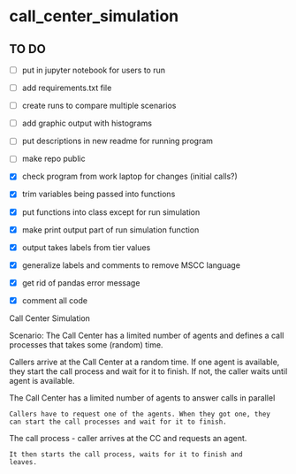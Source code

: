 # call_center_simulation

## TO DO
- [ ] put in jupyter notebook for users to run
- [ ] add requirements.txt file
- [ ] create runs to compare multiple scenarios
- [ ] add graphic output with histograms
- [ ] put descriptions in new readme for running program
- [ ] make repo public
- [X] check program from work laptop for changes (initial calls?)
- [X] trim variables being passed into functions
- [X] put functions into class except for run simulation
- [X] make print output part of run simulation function
- [X] output takes labels from tier values
- [X] generalize labels and comments to remove MSCC language
- [X] get rid of pandas error message
- [X] comment all code


Call Center Simulation

Scenario:
  The Call Center has a limited number of agents and defines
  a call processes that takes some (random) time.

  Callers arrive at the Call Center at a random time. If one
  agent is available, they start the call process and wait for it
  to finish. If not, the caller waits until agent is available.

The Call Center has a limited number of agents to answer 
    calls in parallel

    Callers have to request one of the agents. When they got one, they
    can start the call processes and wait for it to finish.

The call process - caller arrives at the CC
    and requests an agent.

    It then starts the call process, waits for it to finish and
    leaves.
